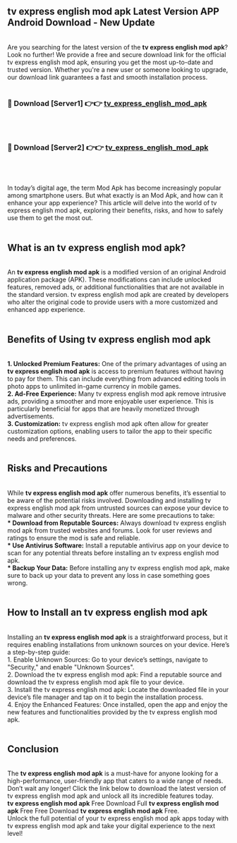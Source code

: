 ## tv express english mod apk Latest Version APP Android Download - New Update
<br>
Are you searching for the latest version of the <strong>tv express english mod apk</strong>? Look no further! We provide a free and secure download link for the official tv express english mod apk, ensuring you get the most up-to-date and trusted version. Whether you're a new user or someone looking to upgrade, our download link guarantees a fast and smooth installation process.
<br>
<br>
<h3>🔴 Download [Server1] 👉👉 <a href="https://modyolo.store/tv+express+english+mod+apk">tv_express_english_mod_apk</a></h3><br>
<br>
<h3>🔴 Download [Server2] 👉👉 <a href="https://modyolo.store/tv+express+english+mod+apk">tv_express_english_mod_apk</a></h3><br>
<br>
<br>
In today’s digital age, the term Mod Apk has become increasingly popular among smartphone users. But what exactly is an Mod Apk, and how can it enhance your app experience? This article will delve into the world of tv express english mod apk, exploring their benefits, risks, and how to safely use them to get the most out.
<br>
<br>
<h2>What is an tv express english mod apk?</h2>
<br>
An <strong>tv express english mod apk</strong> is a modified version of an original Android application package (APK). These modifications can include unlocked features, removed ads, or additional functionalities that are not available in the standard version. tv express english mod apk are created by developers who alter the original code to provide users with a more customized and enhanced app experience.
<br>
<br>
<h2>Benefits of Using tv express english mod apk</h2>
<br>
<strong> 1. Unlocked Premium Features:</strong> One of the primary advantages of using an <strong>tv express english mod apk</strong> is access to premium features without having to pay for them. This can include everything from advanced editing tools in photo apps to unlimited in-game currency in mobile games.
<br>
<strong> 2. Ad-Free Experience:</strong> Many tv express english mod apk remove intrusive ads, providing a smoother and more enjoyable user experience. This is particularly beneficial for apps that are heavily monetized through advertisements.
<br>
<strong> 3. Customization:</strong> tv express english mod apk often allow for greater customization options, enabling users to tailor the app to their specific needs and preferences.
<br>
<br>
<h2>Risks and Precautions</h2>
<br>
While <strong>tv express english mod apk</strong> offer numerous benefits, it’s essential to be aware of the potential risks involved. Downloading and installing tv express english mod apk from untrusted sources can expose your device to malware and other security threats. Here are some precautions to take:
<br>
<strong> * Download from Reputable Sources:</strong> Always download tv express english mod apk from trusted websites and forums. Look for user reviews and ratings to ensure the mod is safe and reliable.
<br>
<strong> * Use Antivirus Software:</strong> Install a reputable antivirus app on your device to scan for any potential threats before installing an tv express english mod apk.
<br>
<strong> * Backup Your Data:</strong> Before installing any tv express english mod apk, make sure to back up your data to prevent any loss in case something goes wrong.
<br>
<br>
<h2>How to Install an tv express english mod apk</h2>
<br>
Installing an <strong>tv express english mod apk</strong> is a straightforward process, but it requires enabling installations from unknown sources on your device. Here’s a step-by-step guide:
<br>
 1. Enable Unknown Sources: Go to your device’s settings, navigate to "Security," and enable "Unknown Sources".
<br>
 2. Download the tv express english mod apk: Find a reputable source and download the tv express english mod apk file to your device.
<br>
 3. Install the tv express english mod apk: Locate the downloaded file in your device’s file manager and tap on it to begin the installation process.
<br>
 4. Enjoy the Enhanced Features: Once installed, open the app and enjoy the new features and functionalities provided by the tv express english mod apk.
<br>
<br>
<h2><strong>Conclusion</strong></h2>
<br>
The <strong>tv express english mod apk</strong> is a must-have for anyone looking for a high-performance, user-friendly app that caters to a wide range of needs. Don’t wait any longer! Click the link below to download the latest version of tv express english mod apk and unlock all its incredible features today.
<br>
<strong>tv express english mod apk</strong> Free Download Full <strong>tv express english mod apk</strong> Free Free Download <strong>tv express english mod apk</strong> Free.
<br>
Unlock the full potential of your tv express english mod apk apps today with tv express english mod apk and take your digital experience to the next level!